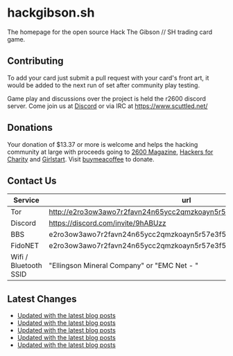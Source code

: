 # hackgibson.sh
The homepage for the open source Hack The Gibson // SH trading card game.


## Contributing

To add your card just submit a pull request with your card's front art, it would be added to the next run of set after community play testing.

Game play and discussions over the project is held the r2600 discord server. Come join us at [Discord](https://discord.com/invite/9hABUzz) or via IRC at https://www.scuttled.net/


## Donations

Your donation of $13.37 or more is welcome and helps the hacking community at large with proceeds going to [2600 Magazine](https://2600.com/), [Hackers for Charity](https://hackersforcharity.org) and [Girlstart](https://girlstart.org).  Visit [buymeacoffee](https://www.buymeacoffee.com/hackgibson.sh) to donate.


## Contact Us

Service | url
-|-
Tor | http://e2ro3ow3awo7r2favn24n65ycc2qmzkoayn5r57e3f56nvjwdcgg32ad.onion
Discord | https://discord.com/invite/9hABUzz
BBS | e2ro3ow3awo7r2favn24n65ycc2qmzkoayn5r57e3f56nvjwdcgg32ad.onion:23
FidoNET | e2ro3ow3awo7r2favn24n65ycc2qmzkoayn5r57e3f56nvjwdcgg32ad.onion:24554
Wifi / Bluetooth SSID | "Ellingson Mineral Company" or "EMC Net - <fidonet address>"

## Latest Changes
<!-- BLOG-POST-LIST:START -->
- [Updated with the latest blog posts](https://github.com/DFW2600/hackgibson.sh/commit/3d2adc2392f4ae71278edd74fc7753ede2608925)
- [Updated with the latest blog posts](https://github.com/DFW2600/hackgibson.sh/commit/2ebaa8ac4a6a1c81beeb9eead10230c0a4f92698)
- [Updated with the latest blog posts](https://github.com/DFW2600/hackgibson.sh/commit/25ee5e3054fafe1bfdeebc2250ef8408286eba0c)
- [Updated with the latest blog posts](https://github.com/DFW2600/hackgibson.sh/commit/0cbe9869bff98b2376b762295e44dbb1bd5061ae)
- [Updated with the latest blog posts](https://github.com/DFW2600/hackgibson.sh/commit/06eb817f76d722f031201cf3908e91b9c085f45c)
<!-- BLOG-POST-LIST:END -->
